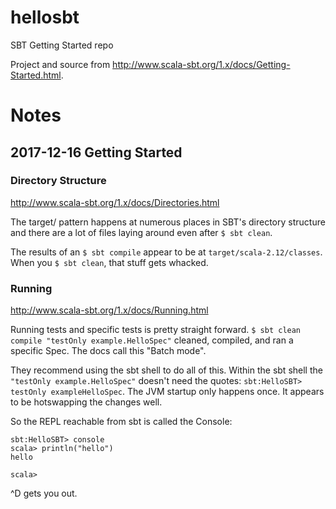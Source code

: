 # hellosbt
SBT Getting Started repo

Project and source from http://www.scala-sbt.org/1.x/docs/Getting-Started.html.

# Notes

## 2017-12-16 Getting Started

### Directory Structure

http://www.scala-sbt.org/1.x/docs/Directories.html

The target/ pattern happens at numerous places in SBT's directory structure and there are a lot of files laying around
even after `$ sbt clean`.

The results of an `$ sbt compile` appear to be at `target/scala-2.12/classes`.  When you `$ sbt clean`, that stuff gets
whacked.

### Running

http://www.scala-sbt.org/1.x/docs/Running.html

Running tests and specific tests is pretty straight forward.  `$ sbt clean compile "testOnly example.HelloSpec"`
cleaned, compiled, and ran a specific Spec.  The docs call this "Batch mode".

They recommend using the sbt shell to do all of this.  Within the sbt shell the `"testOnly example.HelloSpec"` doesn't
need the quotes:  `sbt:HelloSBT> testOnly exampleHelloSpec`.  The JVM startup only happens once.  It appears to be
hotswapping the changes well.

So the REPL reachable from sbt is called the Console:

    sbt:HelloSBT> console
    scala> println("hello")
    hello

    scala>

^D gets you out.